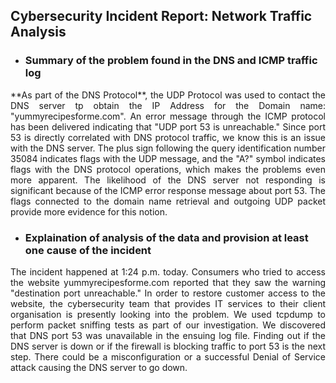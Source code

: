## Cybersecurity Incident Report: Network Traffic Analysis
- ### Summary of the problem found in the DNS and ICMP traffic log
  
<p align="justify">**As part of the DNS Protocol**, the UDP Protocol was used to contact the DNS server tp obtain the IP Address for the Domain name: "yummyrecipesforme.com". An error message through the ICMP protocol has been delivered indicating that "UDP port 53 is unreachable." Since port 53 is directly correlated with DNS protocol traffic, we know this is an issue with the DNS server. The plus sign following the query identification number 35084 indicates flags with the UDP message, and the "A?" symbol indicates flags with the DNS protocol operations, which makes the problems even more apparent. The likelihood of the DNS server not responding is significant because of the ICMP error response message about port 53. The flags connected to the domain name retrieval and outgoing UDP packet provide more evidence for this notion.</p>  

- ### Explaination of analysis of the data and provision at least one cause of the incident  

<p align="justify">The incident happened at 1:24 p.m. today. Consumers who tried to access the website yummyrecipesforme.com reported that they saw the warning "destination port unreachable." In order to restore customer access to the website, the cybersecurity team that provides IT services to their client organisation is presently looking into the problem. We used tcpdump to perform packet sniffing tests as part of our investigation. We discovered that DNS port 53 was unavailable in the ensuing log file. Finding out if the DNS server is down or if the firewall is blocking traffic to port 53 is the next step. There could be a misconfiguration or a successful Denial of Service attack causing the DNS server to go down.</p> 
